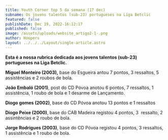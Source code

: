 ```yaml
---
title: Youth Corner top 5 da semana (17 dec)
subname: Os jovens talentos (sub-23) portugueses na Liga Betclic
featured: false
publishDate: Dec 19, 2022-16:12:17
published: false
image: /assets/uploads/website_artigo2-1-.png
author: Hoopers
layout: ../../../Layout/single-article.astro
---
```

<!--StartFragment-->

**Esta é a nossa rubrica dedicada aos jovens talentos (sub-23) portugueses na Liga Betclic.**



**Miguel Monteiro (2003),** base do Esgueira antou 7 pontos, 3 ressaltos, 5 assistências e 2 roubos de bola.



**João Embaló (2001)**, post do CD Póvoa anotou 6 pontos, 7 ressaltos, 1 assistência, 1 roubo de bola e 1 desarme de Lançamento.



**Diogo gomes (2002)**, base do CD Póvoa anotou 13 pontos e 1 ressaltos 



**Diogo Peixe (2000)**, base do CAB Madeira registou 4 pontos, 3  ressalto, 2 assintências e 2 roubo de bola.



**Jorge Rodrigues (2003)**, base do CD Póvoa registou 4 pontos, 3 ressaltos, 1 assistência e 1 roubo de bola.



<!--EndFragment-->